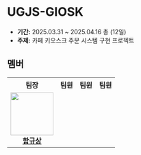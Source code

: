 # UGJS-GIOSK
- **기간:** 2025.03.31 ~ 2025.04.16 총 (12일)
- **주제:** 카페 키오스크 주문 시스템 구현 프로젝트

## 멤버

<table>
  <tr>
    <th>팀장</th>
    <th>팀원</th>
    <th>팀원</th>
    <th>팀원</th>
  </tr>
  <tr>
    <td align="center">
      <img src="https://avatars.githubusercontent.com/u/49386594?v=4" width="100px" height="100px"><br>
      <a href="https://github.com/ebzm00"><b>함규상</b></a>
    </td>
  </tr>
</table>
